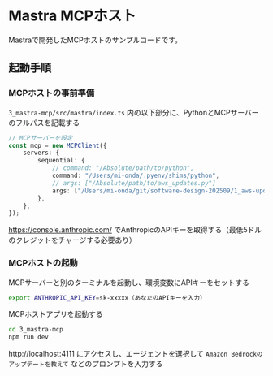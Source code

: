# Mastra MCPホスト

Mastraで開発したMCPホストのサンプルコードです。

## 起動手順

### MCPホストの事前準備

`3_mastra-mcp/src/mastra/index.ts` 内の以下部分に、PythonとMCPサーバーのフルパスを記載する

```ts
// MCPサーバーを設定
const mcp = new MCPClient({
    servers: {
        sequential: {
            // command: "/Absolute/path/to/python",
            command: "/Users/mi-onda/.pyenv/shims/python",
            // args: ["/Absolute/path/to/aws_updates.py"]
            args: ["/Users/mi-onda/git/software-design-202509/1_aws-updates-mcp/aws_updates.py"]
        },
    },
});
```

https://console.anthropic.com/ でAnthropicのAPIキーを取得する（最低5ドルのクレジットをチャージする必要あり）

### MCPホストの起動

MCPサーバーと別のターミナルを起動し、環境変数にAPIキーをセットする

```sh
export ANTHROPIC_API_KEY=sk-xxxxx（あなたのAPIキーを入力）
```

MCPホストアプリを起動する

```sh
cd 3_mastra-mcp
npm run dev
```

http://localhost:4111 にアクセスし、エージェントを選択して `Amazon Bedrockのアップデートを教えて` などのプロンプトを入力する